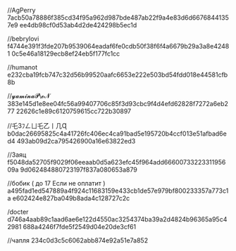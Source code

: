  //AgPerry
7acb50a78886f385cd34f95a962d987bde487ab22f9a4e83d6d66768441357e9 
ee4db98cf0d53ab4d2de424298b5ec1d

//bebrylovi
f4744e391f3fde207b9539064eadaf6fe0cdb50f38f6f4a6679b29a3a8e42481
0c5e46a18129ecb8ef24eb5f177fc1cc

//humanot
e232cba19fcb747c32d56b99520aafc6653e222e503bd54fdd018e44581cfb8b 

//𝔂𝓪𝓶𝓲𝓷𝓪𝓟\𝓮𝓝
383e145d1e8ee04fc56a99407706c85f3d93cbc9f4d4efd62828f7272a6eb277 
22626c1e89c6120759615cc722b30897

//乇3ﾌㄥㄩ乇乙丨几Ɋ
b0dac26695825c4a41726fc406ec4ca91bad5e195720b4ccf013e51afbad6ed4
493ab09d2ca795426900a16e63822ed3

//Заяц
f5048da52705f9029f06eeaab0d5a623efc45f964add6660073322331195609a 
9d062484880723197f837a080653a879

//бобик ( до 17 Если не оплатит )
a495fad1ed547889a4f924c11683159e433cb1de57e979bf800233357a773c1a
e602424e827ba049b8ada4c128727c2c

/docter
d746a4aab89c1aad6ae6e122d4550ac3254374ba39a2d4824b96365a95c42981
688a4246f7fde5f2549d04e20de3cf61

//чапля
234c0d3c5c6062abb874e92a51e7a852
